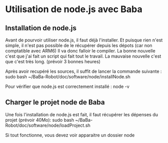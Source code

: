 Utilisation de node.js avec Baba
==========

## Installation de node.js
Avant de pourvoir utiliser node.js, il faut déjà l'installer.
Et puisque rien n'est simple, il n'est pas possible de le récupérer depuis les dépots (car non comptatible avec ARM6)
Il va donc falloir le compiler. La bonne nouvelle c'est que j'ai fait un script qui fait tout le travail.
La mauvaise nouvelle c'est que c'est très long. (prévoir 3 bonnes heures)

Après avoir recupéré les sources, il suffit de lancer la commande suivante :
   sudo bash ~/BaBa-Robot/doc/software/node/installNode.sh

Pour vérifier que node.js est correctement installé :
   node -v

## Charger le projet node de Baba
Une fois l'installation de node.js est fait, il faut récupérer les dépenses du projet (prévoir 40Mo):
   sudo bash ~/BaBa-Robot/doc/software/node/loadProject.sh

Si tout fonctionne, vous devez voir apparaitre un dossier node